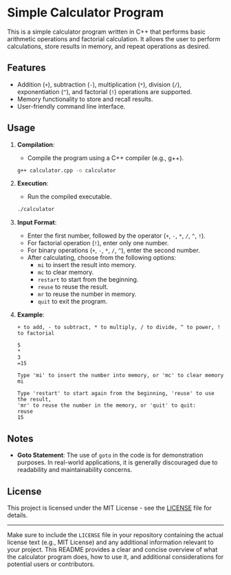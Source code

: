

# Simple Calculator Program

This is a simple calculator program written in C++ that performs basic arithmetic operations and factorial calculation. It allows the user to perform calculations, store results in memory, and repeat operations as desired.

## Features

- Addition (`+`), subtraction (`-`), multiplication (`*`), division (`/`), exponentiation (`^`), and factorial (`!`) operations are supported.
- Memory functionality to store and recall results.
- User-friendly command line interface.

## Usage

1. **Compilation**:
   - Compile the program using a C++ compiler (e.g., g++).
   ```bash
   g++ calculator.cpp -o calculator
   ```

2. **Execution**:
   - Run the compiled executable.
   ```bash
   ./calculator
   ```

3. **Input Format**:
   - Enter the first number, followed by the operator (`+`, `-`, `*`, `/`, `^`, `!`).
   - For factorial operation (`!`), enter only one number.
   - For binary operations (`+`, `-`, `*`, `/`, `^`), enter the second number.
   - After calculating, choose from the following options:
     - `mi` to insert the result into memory.
     - `mc` to clear memory.
     - `restart` to start from the beginning.
     - `reuse` to reuse the result.
     - `mr` to reuse the number in memory.
     - `quit` to exit the program.

4. **Example**:
   ```
   + to add, - to subtract, * to multiply, / to divide, ^ to power, ! to factorial

   5
   *
   3
   =15

   Type 'mi' to insert the number into memory, or 'mc' to clear memory
   mi

   Type 'restart' to start again from the beginning, 'reuse' to use the result, 
   'mr' to reuse the number in the memory, or 'quit' to quit: 
   reuse
   15
   ```

## Notes

- **Goto Statement**: The use of `goto` in the code is for demonstration purposes. In real-world applications, it is generally discouraged due to readability and maintainability concerns.

## License

This project is licensed under the MIT License - see the [LICENSE](LICENSE) file for details.

---

Make sure to include the `LICENSE` file in your repository containing the actual license text (e.g., MIT License) and any additional information relevant to your project. This README provides a clear and concise overview of what the calculator program does, how to use it, and additional considerations for potential users or contributors.
